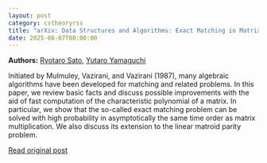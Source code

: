 ```yaml
---
layout: post
category: cstheoryrss
title: "arXiv: Data Structures and Algorithms: Exact Matching in Matrix Multiplication Time"
date: 2025-08-07T00:00:00
---
```


**Authors:** [Ryotaro Sato](https://dblp.uni-trier.de/search?q=Ryotaro+Sato), [Yutaro Yamaguchi](https://dblp.uni-trier.de/search?q=Yutaro+Yamaguchi)

Initiated by Mulmuley, Vazirani, and Vazirani (1987), many algebraic
algorithms have been developed for matching and related problems. In this
paper, we review basic facts and discuss possible improvements with the aid of
fast computation of the characteristic polynomial of a matrix. In particular,
we show that the so-called exact matching problem can be solved with high
probability in asymptotically the same time order as matrix multiplication. We
also discuss its extension to the linear matroid parity problem.

[Read original post](http://arxiv.org/abs/2508.04081v1)

